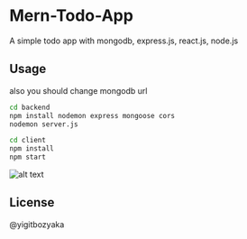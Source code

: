 ﻿# Mern-Todo-App

A simple todo app with mongodb, express.js, react.js, node.js
## Usage

also you should change mongodb url
```bash
cd backend
npm install nodemon express mongoose cors
nodemon server.js

cd client
npm install
npm start
```

![alt text]([http://url/to/img.png](https://imgur.com/a/DhfTmCV))

## License

@yigitbozyaka
